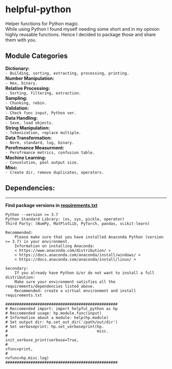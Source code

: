# helpful-python
Helper functions for Python magic.  
While using Python I found myself needing some short and in my opinion highly reusable functions. Hence I decided to package those and share them with you.

## Module Categories

__Dictionary:__  
```- Building, sorting, extracting, processing, printing.```  
__Number Manipulation:__  
```- Hex, binary.```  
__Relative Processing:__  
```- Sorting, filtering, extraction.```  
__Sampling:__  
```- Chunking, rebin.```  
__Validation:__  
```- Check func input, Python ver.```  
__Data Handling:__  
```- Save, load objects.```  
__String Manipulation:__  
```- Tokenization, replace multiple.```  
__Data Transformation:__  
```- Norm, standard, log, binary.```  
__Perofrmance Measurment:__  
```- Perofrmance metrics, confusion table.```  
__Machine Learning:__  
```- Convolution, pool output size.```  
__Misc:__  
```- Create dir, remove duplicates, operators.```

## Dependencies:
------------
__Find package versions in [requirements.txt](https://github.com/SamyuelDanyo/helpful-python/blob/master/docs/requirements.txt)__

    Python --version >= 3.7
    Python Standard Library: (os, sys, pickle, operator)
    Third Party: (NumPy, MatPlotLib, PyTorch, pandas, scikit-learn)

    Recommended:
        Please make sure that you have installed Anaconda Python (version >= 3.7) in your environment.
        Information on installing Anaconda:
        < https://www.anaconda.com/distribution/ >
        < https://docs.anaconda.com/anaconda/install/windows/ >
        < https://docs.anaconda.com/anaconda/install/linux/ >

    Secondary:
        If you already have Python &/or do not want to install a full distribution:
        Make sure your environment satisfies all the requirements/dependencies listed above.
        Recommended: create a virtual environment and install requirements.txt

```
#################################################
# Reccomended import: import helpful_python as hp
# Reccomended usage: hp.module.func(input)
# Information about a module: help(hp.module)
# Set output dir: hp.set_out_dir('/path/out/dir')
# Set verboseprint: hp.set_verboseprint(hp.
#                                       misc.
#                                       init_verbose_print(verbose=True,
#                                                          vfunc=print,
#                                                          nvfunc=hp.misc.log)
#################################################
```
